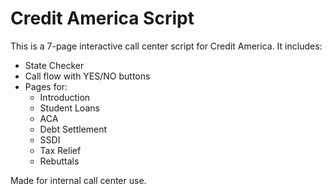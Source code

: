 # Credit America Script

This is a 7-page interactive call center script for Credit America. It includes:

- State Checker
- Call flow with YES/NO buttons
- Pages for:
  - Introduction
  - Student Loans
  - ACA
  - Debt Settlement
  - SSDI
  - Tax Relief
  - Rebuttals

Made for internal call center use.
